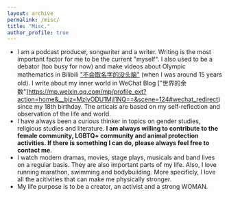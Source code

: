```yaml
---
layout: archive
permalink: /misc/
title: "Misc."
author_profile: true
---
```


* I am a podcast producer, songwriter and a writer. Writing is the most important factor for me to be the current "myself". I also used to be a debator (too busy for now) and make videos about Olympic mathematics in Bilibili ["不会取名字的没头脑"](https://space.bilibili.com/25987378) (when I was around 15 years old). I write about my inner world in WeChat Blog ["世界的余数"]https://mp.weixin.qq.com/mp/profile_ext?action=home&__biz=MzIyODU1MjI1NQ==&scene=124#wechat_redirect) since my 18th birthday. The articals are based on my self-reflection and observation of the life and world. 
* I have always been a curious thinker in topics on gender studies, religious studies and literature. **I am always willing to contribute to the female community, LGBTQ+ community and animal protection activities. If there is something I can do, please always feel free to contact me**. 
* I watch modern dramas, movies, stage plays, musicals and band lives on a regular basis. They are also important parts of my life. Also, I love running marathon, swimming and bodybuilding. More specificly, I love all the acitivities that can make me physically stronger.  
* My life purpose is to be a creator, an activist and a strong WOMAN. 

